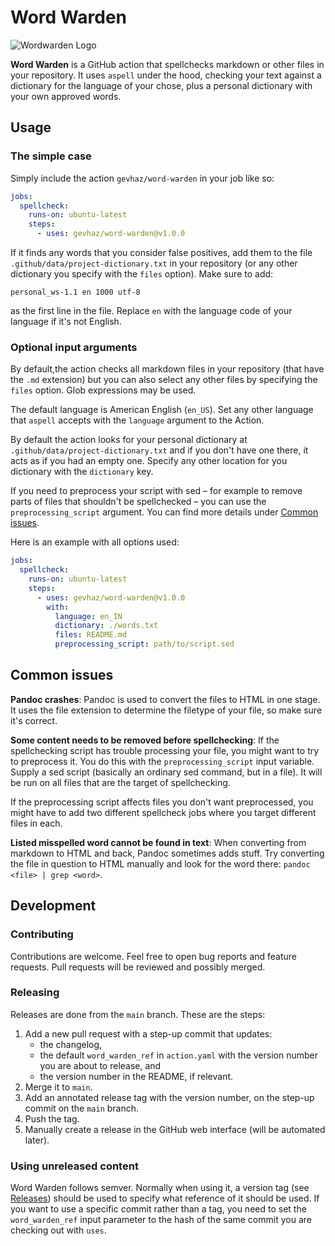 # Word Warden

![Wordwarden Logo](wordwarden.png)

**Word Warden** is a GitHub action that spellchecks markdown or other files in
your repository. It uses `aspell` under the hood, checking your text against a
dictionary for the language of your chose, plus a personal dictionary with your
own approved words.

## Usage

### The simple case

Simply include the action `gevhaz/word-warden` in your job like so:

```yaml
jobs:
  spellcheck:
    runs-on: ubuntu-latest
    steps:
      - uses: gevhaz/word-warden@v1.0.0
```

If it finds any words that you consider false positives, add them to the file
`.github/data/project-dictionary.txt` in your repository (or any other
dictionary you specify with the `files` option). Make sure to add:

```text
personal_ws-1.1 en 1000 utf-8
```

as the first line in the file. Replace `en` with the language code of your
language if it's not English.

### Optional input arguments

By default,the action checks all markdown files in your repository (that have
the `.md` extension) but you can also select any other files by specifying the
`files` option. Glob expressions may be used.

The default language is American English (`en_US`). Set any other language that
`aspell` accepts with the `language` argument to the Action.

By default the action looks for your personal dictionary at
`.github/data/project-dictionary.txt` and if you don't have one there, it acts
as if you had an empty one. Specify any other location for you dictionary with
the `dictionary` key.

If you need to preprocess your script with sed – for example to remove parts of
files that shouldn't be spellchecked – you can use the `preprocessing_script`
argument. You can find more details under [Common issues](#common-issues).

Here is an example with all options used:

```yaml
jobs:
  spellcheck:
    runs-on: ubuntu-latest
    steps:
      - uses: gevhaz/word-warden@v1.0.0
        with:
          language: en_IN
          dictionary: ./words.txt
          files: README.md
          preprocessing_script: path/to/script.sed
```

## Common issues

**Pandoc crashes**: Pandoc is used to convert the files to HTML in one stage. It
uses the file extension to determine the filetype of your file, so make sure
it's correct.

**Some content needs to be removed before spellchecking**: If the spellchecking
script has trouble processing your file, you might want to try to preprocess it.
You do this with the `preprocessing_script` input variable. Supply a sed script
(basically an ordinary sed command, but in a file). It will be run on all files
that are the target of spellchecking.

If the preprocessing script affects files you don't want preprocessed, you might
have to add two different spellcheck jobs where you target different files in
each.

**Listed misspelled word cannot be found in text**: When converting from
markdown to HTML and back, Pandoc sometimes adds stuff. Try converting the file
in question to HTML manually and look for the word there:
`pandoc <file> | grep <word>`.

## Development

### Contributing

Contributions are welcome. Feel free to open bug reports and feature requests.
Pull requests will be reviewed and possibly merged.

### Releasing

Releases are done from the `main` branch. These are the steps:

1. Add a new pull request with a step-up commit that updates:
    - the changelog,
    - the default `word_warden_ref` in `action.yaml` with the version number you
      are about to release, and
    - the version number in the README, if relevant.
2. Merge it to `main`.
3. Add an annotated release tag with the version number, on the step-up commit
on the `main` branch.
4. Push the tag.
5. Manually create a release in the GitHub web interface (will be automated
later).

### Using unreleased content

Word Warden follows semver. Normally when using it, a version tag (see
[Releases](https://github.com/gevhaz/Word-Warden/releases)) should be used to
specify what reference of it should be used. If you want to use a specific
commit rather than a tag, you need to set the `word_warden_ref` input parameter
to the hash of the same commit you are checking out with `uses`.
